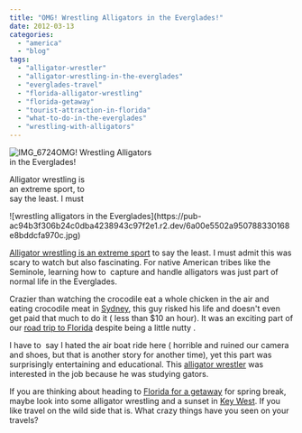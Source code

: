 ```yaml
---
title: "OMG! Wrestling Alligators in the Everglades!"
date: 2012-03-13
categories: 
  - "america"
  - "blog"
tags: 
  - "alligator-wrestler"
  - "alligator-wrestling-in-the-everglades"
  - "everglades-travel"
  - "florida-alligator-wrestling"
  - "florida-getaway"
  - "tourist-attraction-in-florida"
  - "what-to-do-in-the-everglades"
  - "wrestling-with-alligators"
---
```


![IMG_6724](https://pub-ac94b3f306b24c0dba4238943c97f2e1.r2.dev/6a00e5502a95078833016763bd34d3970b.jpg)OMG! Wrestling Alligators  
in the Everglades!

Alligator wrestling is  
an extreme sport, to  
say the least. I must

<!--more--> ![wrestling alligators in the Everglades](https://pub-ac94b3f306b24c0dba4238943c97f2e1.r2.dev/6a00e5502a950788330168e8bddcfa970c.jpg)  
  
[Alligator wrestling is an extreme sport](http://www.telegraph.co.uk/news/worldnews/northamerica/usa/7445009/Alligator-wrestling-puts-new-bite-into-extreme-sports.html "alligator wrestling") to say the least. I must admit this was scary to watch but also fascinating. For native American tribes like the Seminole, learning how to  capture and handle alligators was just part of normal life in the Everglades.  
  
Crazier than watching the crocodile eat a whole chicken in the air and eating crocodile meat in [Sydney](https://pub-ac94b3f306b24c0dba4238943c97f2e1.r2.dev/2011/02/the-stunning-sydney-harbour-yha-hostel-review.html "Sydney, Australia"), this guy risked his life and doesn't even get paid that much to do it ( less than $10 an hour). It was an exciting part of our [road trip to Florida](https://pub-ac94b3f306b24c0dba4238943c97f2e1.r2.dev/2011/10/florida-road-trip-sun-fun-family-vacation.html "road trip to florida") despite being a little nutty .  
  
I have to  say I hated the air boat ride here ( horrible and ruined our camera and shoes, but that is another story for another time), yet this part was surprisingly entertaining and educational. This [alligator wrestler](http://en.wikipedia.org/wiki/Alligator_wrestling "alligator wrestler ") was interested in the job because he was studying gators.  
  
If you are thinking about heading to [Florida for a getaway](https://pub-ac94b3f306b24c0dba4238943c97f2e1.r2.dev/2012/01/florida-sun-winter-getaway.html "florida getaway") for spring break, maybe look into some alligator wrestling and a sunset in [Key West](https://pub-ac94b3f306b24c0dba4238943c97f2e1.r2.dev/2012/02/key-west-vacation.html "key west "). If you like travel on the wild side that is. What crazy things have you seen on your travels?
